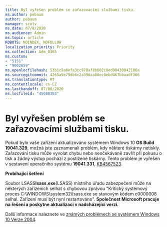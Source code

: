 ```yaml
---
title: Byl vyřešen problém se zařazovacími službami tisku.
ms.author: pebaum
author: pebaum
manager: scotv
ms.date: 07/8/2020
ms.audience: Admin
ms.topic: article
ROBOTS: NOINDEX, NOFOLLOW
localization_priority: Priority
ms.collection: Adm_O365
ms.custom:
- "5151"
- "9002659"
ms.openlocfilehash: 53b1c9a8efa3cc978af8b602c8ed90430042186a
ms.sourcegitcommit: 4265a9e79db6c2a396aa80ec0ebd467bbaadf366
ms.translationtype: MT
ms.contentlocale: cs-CZ
ms.lasthandoff: 07/08/2020
ms.locfileid: "45088303"
---
```

# <a name="print-spooler-issue-is-resolved"></a>Byl vyřešen problém se zařazovacími službami tisku.

Pokud bylo vaše zařízení aktualizováno systémem Windows 10 **OS Build 19041.329**, možná jste zaznamenali problém, kdy některé tiskárny netiskly. Zařazování tisku může vyvolat chybu nebo neočekávaně zavřít při pokusu o tisk a žádný výstup pochází z postižené tiskárny. Tento problém je vyřešen v sestavení operačního systému **19041.331**, [KB4567523](https://support.microsoft.com/help/4567523/windows-10-update-kb4567523).  

**Probíhající šetření**

Soubor LSASS**Isass.exe**(LSASS) místního úřadu zabezpečení může na některých zařízeních selhat s chybovou zprávou "Kritický systémový proces C:\WINDOWS\system32\Isass.exe se stavovým kódem c0000008 selhal. Zařízení musí být nyní restartováno".  **Společnost Microsoft pracuje na řešení a poskytne aktualizaci v nadcházející verzi.**

Další informace naleznete ve [známých problémech se systémem Windows 10 Verze 2004](https://docs.microsoft.com/windows/release-information/status-windows-10-2004#442msgdesc).